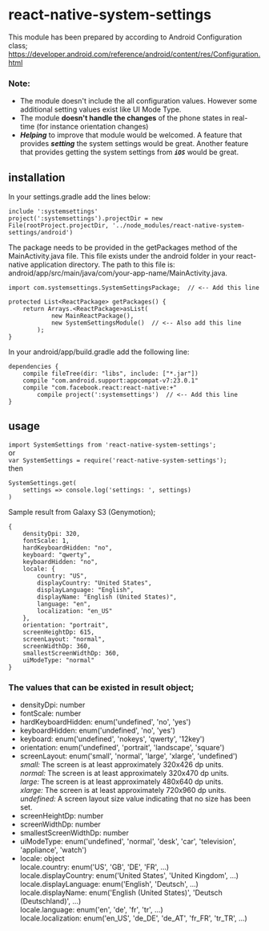 # react-native-system-settings

This module has been prepared by according to Android Configuration class;  https://developer.android.com/reference/android/content/res/Configuration.html

### Note:
  - The module doesn't include the all configuration values. However some additional setting values exist like UI Mode Type.
  - The module **doesn't handle the changes** of the phone states in real-time (for instance orientation changes)
  - ***Helping*** to improve that module would be welcomed.
		A feature that provides ***setting*** the system settings would be great.
		Another feature that provides getting the system settings from ***`iOS`*** would be great.

## installation

In your settings.gradle add the lines below:


	include ':systemsettings'
	project(':systemsettings').projectDir = new File(rootProject.projectDir, '../node_modules/react-native-system-settings/android')



The package needs to be provided in the getPackages method of the MainActivity.java file. This file exists under the android folder in your react-native application directory. The path to this file is: android/app/src/main/java/com/your-app-name/MainActivity.java.


	import com.systemsettings.SystemSettingsPackage;  // <-- Add this line

	protected List<ReactPackage> getPackages() {
	    return Arrays.<ReactPackage>asList(
	            new MainReactPackage(),
	            new SystemSettingsModule()  // <-- Also add this line
			);
	}



In your android/app/build.gradle add the following line:


	dependencies {
	    compile fileTree(dir: "libs", include: ["*.jar"])
	    compile "com.android.support:appcompat-v7:23.0.1"
	    compile "com.facebook.react:react-native:+"
			compile project(':systemsettings')  // <-- Add this line
	}



## usage

`import SystemSettings from 'react-native-system-settings';`<br>
or<br>
`var SystemSettings = require('react-native-system-settings');`<br>
then <br>
```
SystemSettings.get(
	settings => console.log('settings: ', settings)
)
```

Sample result from Galaxy S3 (Genymotion);

	{
		densityDpi: 320,
		fontScale: 1,
		hardKeyboardHidden: "no",
		keyboard: "qwerty",
		keyboardHidden: "no",
		locale: {
			country: "US",
			displayCountry: "United States",
			displayLanguage: "English",
			displayName: "English (United States)",
			language: "en",
			localization: "en_US"
		},
		orientation: "portrait",
		screenHeightDp: 615,
		screenLayout: "normal",
		screenWidthDp: 360,
		smallestScreenWidthDp: 360,
		uiModeType: "normal"
	}


### The values that can be existed in result object;

- densityDpi: number
- fontScale: number
- hardKeyboardHidden: enum('undefined', 'no', 'yes')
- keyboardHidden: enum('undefined', 'no', 'yes')
- keyboard: enum('undefined', 'nokeys', 'qwerty', '12key')
- orientation: enum('undefined', 'portrait', 'landscape', 'square')
- screenLayout: enum('small', 'normal', 'large', 'xlarge', 'undefined') <br>
	*small:* The screen is at least approximately 320x426 dp units.<br>
	*normal:* The screen is at least approximately 320x470 dp units.<br>
	*large:* The screen is at least approximately 480x640 dp units.<br>
	*xlarge:* The screen is at least approximately 720x960 dp units.<br>
	*undefined:* A screen layout size value indicating that no size has been set.
- screenHeightDp: number
- screenWidthDp: number
- smallestScreenWidthDp: number
- uiModeType: enum('undefined', 'normal', 'desk', 'car', 'television', 'appliance', 'watch')
- locale: object<br>
	locale.country: enum('US', 'GB', 'DE', 'FR', ...)<br>
	locale.displayCountry: enum('United States', 'United Kingdom', ...)<br>
	locale.displayLanguage: enum('English', 'Deutsch', ...)<br>
	locale.displayName: enum('English (United States)', 'Deutsch (Deutschland)', ...)<br>
	locale.language: enum('en', 'de', 'fr', 'tr', ...)<br>
	locale.localization: enum('en_US', 'de_DE', 'de_AT', 'fr_FR', 'tr_TR', ...)<br>
